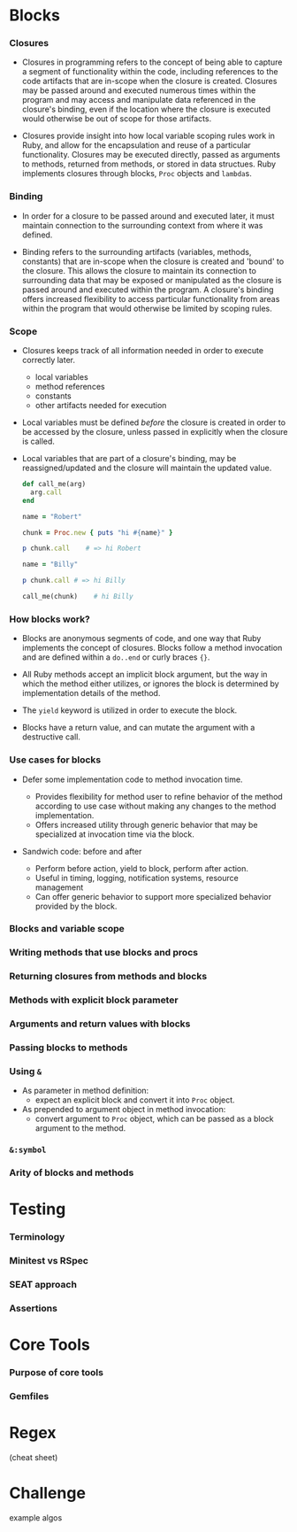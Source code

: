 # Blocks 
   
  ### Closures 
  - Closures in programming refers to the concept of being able to capture a segment of functionality within the code,  including references to the code artifacts that are in-scope when the closure is created. Closures may be passed around and executed numerous times within the program and may access and manipulate data referenced in the closure's binding, even if the location where the closure is executed would otherwise be out of scope for those artifacts.

  - Closures provide insight into how local variable scoping rules work in Ruby, and allow for the encapsulation and reuse of a particular functionality. Closures may be executed directly, passed as arguments to methods, returned from methods, or stored in data structues. Ruby implements closures through blocks, `Proc` objects and `lambda`s. 


  ### Binding 
  - In order for a closure to be passed around and executed later, it must maintain connection to the surrounding context from where it was defined. 

  - Binding refers to the surrounding artifacts (variables, methods, constants) that are in-scope when the closure is created and 'bound' to the closure. This allows the closure to maintain its connection to surrounding data that may be exposed or manipulated as the closure is passed around and executed within the program. A closure's binding offers increased flexibility to access particular functionality from areas within the program that would otherwise be limited by scoping rules. 

  ### Scope
  - Closures keeps track of all information needed in order to execute correctly later.
    - local variables
    - method references
    - constants
    - other artifacts needed for execution

  - Local variables must be defined *before* the closure is created in order to be accessed by the closure, unless passed in explicitly when the closure is called. 
  
  - Local variables that are part of a closure's binding, may be reassigned/updated and the closure will maintain the updated value. 

    ```ruby 
    def call_me(arg)
      arg.call 
    end 

    name = "Robert"
    
    chunk = Proc.new { puts "hi #{name}" }

    p chunk.call    # => hi Robert
    
    name = "Billy"

    p chunk.call # => hi Billy

    call_me(chunk)    # hi Billy
    ```


  ### How blocks work?

  - Blocks are anonymous segments of code, and one way that Ruby implements the concept of closures. Blocks follow a method invocation and are defined within a `do..end` or curly braces `{}`. 
  
  - All Ruby methods accept an implicit block argument, but the way in which the method either utilizes, or ignores the block is determined by implementation details of the method. 

  - The `yield` keyword is utilized in order to execute the block. 

  - Blocks have a return value, and can mutate the argument with a destructive call.






  ### Use cases for blocks

  - Defer some implementation code to method invocation time. 
    - Provides flexibility for method user to refine behavior of the method according to use case without making any changes to the method implementation. 
    - Offers increased utility through generic behavior that may be specialized at invocation time via the block. 

  - Sandwich code: before and after
    - Perform before action, yield to block, perform after action.
    - Useful in timing, logging, notification systems, resource management
    - Can offer generic behavior to support more specialized behavior provided by the block. 



  ### Blocks and variable scope


  ### Writing methods that use blocks and procs


  ### Returning closures from methods and blocks 



  ### Methods with explicit block parameter 


  ### Arguments and return values with blocks 


  ### Passing blocks to methods 


  ### Using `&` 
  - As parameter in method definition:
    - expect an explicit block and convert it into `Proc` object.
  - As prepended to argument object in method invocation: 
    - convert argument to `Proc` object, which can be passed as a block argument to the method.



  ### `&:symbol` 


  ### Arity of blocks and methods 

















# Testing 

### Terminology 


### Minitest vs RSpec


### SEAT approach 


### Assertions 










# Core Tools 

  ### Purpose of core tools 


  ### Gemfiles 





# Regex 

(cheat sheet)




# Challenge 

example algos 
